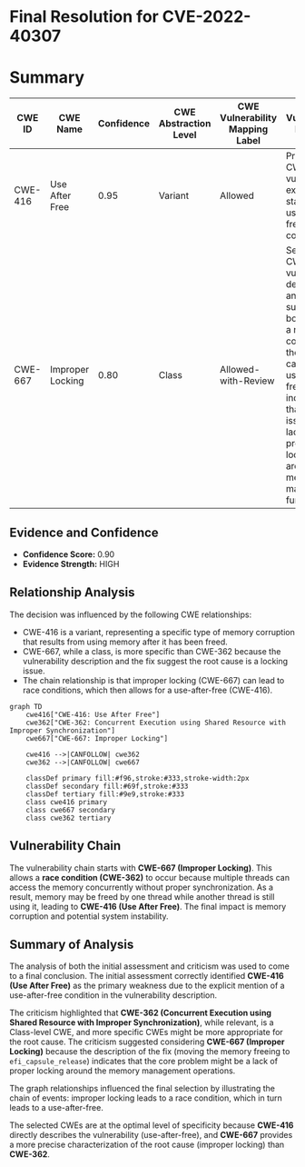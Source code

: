 # Final Resolution for CVE-2022-40307

# Summary
| CWE ID | CWE Name | Confidence | CWE Abstraction Level | CWE Vulnerability Mapping Label | CWE-Vulnerability Mapping Notes |
|---|---|---|---|---|---|
| CWE-416 | Use After Free | 0.95 | Variant | Allowed | Primary CWE: The vulnerability explicitly states a use-after-free condition. |
| CWE-667 | Improper Locking | 0.80 | Class | Allowed-with-Review | Secondary CWE: The vulnerability description and CVE summary both indicate a race condition as the root cause of the use-after-free, with an indication that the core issue is a lack of proper locking around the memory management functions. |

## Evidence and Confidence

*   **Confidence Score:** 0.90
*   **Evidence Strength:** HIGH

## Relationship Analysis
The decision was influenced by the following CWE relationships:
  - CWE-416 is a variant, representing a specific type of memory corruption that results from using memory after it has been freed.
  - CWE-667, while a class, is more specific than CWE-362 because the vulnerability description and the fix suggest the root cause is a locking issue.
  - The chain relationship is that improper locking (CWE-667) can lead to race conditions, which then allows for a use-after-free (CWE-416).

```mermaid
graph TD
    cwe416["CWE-416: Use After Free"]
    cwe362["CWE-362: Concurrent Execution using Shared Resource with Improper Synchronization"]
    cwe667["CWE-667: Improper Locking"]
    
    cwe416 -->|CANFOLLOW| cwe362
    cwe362 -->|CANFOLLOW| cwe667

    classDef primary fill:#f96,stroke:#333,stroke-width:2px
    classDef secondary fill:#69f,stroke:#333
    classDef tertiary fill:#9e9,stroke:#333
    class cwe416 primary
    class cwe667 secondary
    class cwe362 tertiary
```

## Vulnerability Chain
The vulnerability chain starts with **CWE-667 (Improper Locking)**. This allows a **race condition (CWE-362)** to occur because multiple threads can access the memory concurrently without proper synchronization. As a result, memory may be freed by one thread while another thread is still using it, leading to **CWE-416 (Use After Free)**. The final impact is memory corruption and potential system instability.

## Summary of Analysis
The analysis of both the initial assessment and criticism was used to come to a final conclusion. The initial assessment correctly identified **CWE-416 (Use After Free)** as the primary weakness due to the explicit mention of a use-after-free condition in the vulnerability description.

The criticism highlighted that **CWE-362 (Concurrent Execution using Shared Resource with Improper Synchronization)**, while relevant, is a Class-level CWE, and more specific CWEs might be more appropriate for the root cause. The criticism suggested considering **CWE-667 (Improper Locking)** because the description of the fix (moving the memory freeing to `efi_capsule_release`) indicates that the core problem might be a lack of proper locking around the memory management operations.

The graph relationships influenced the final selection by illustrating the chain of events: improper locking leads to a race condition, which in turn leads to a use-after-free.

The selected CWEs are at the optimal level of specificity because **CWE-416** directly describes the vulnerability (use-after-free), and **CWE-667** provides a more precise characterization of the root cause (improper locking) than **CWE-362**.